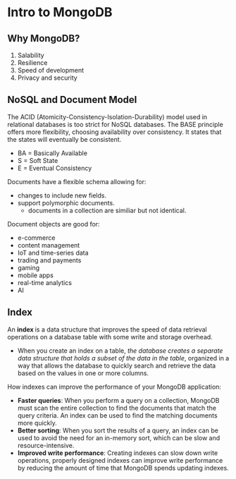 # Intro to MongoDB

## Why MongoDB?

1. Salability
2. Resilience
3. Speed of development
4. Privacy and security

## NoSQL and Document Model

The ACID (Atomicity-Consistency-Isolation-Durability) model used in relational databases is too strict for NoSQL databases. The BASE principle offers more flexibility, choosing availability over consistency. It states that the states will eventually be consistent.

- BA = Basically Available
- S = Soft State
- E = Eventual Consistency

Documents have a flexible schema allowing for:

- changes to include new fields.
- support polymorphic documents.
  - documents in a collection are similiar but not identical.

Document objects are good for:

- e-commerce
- content management
- IoT and time-series data
- trading and payments
- gaming
- mobile apps
- real-time analytics
- AI

## Index

An <b>index </b>is a data structure that improves the speed of data retrieval operations on a database table with some write and storage overhead.

- When you create an index on a table, <i>the database creates a separate data structure that holds a subset of the data in the table</i>, organized in a way that allows the database to quickly search and retrieve the data based on the values in one or more columns.

How indexes can improve the performance of your MongoDB application:

- <b>Faster queries</b>: When you perform a query on a collection, MongoDB must scan the entire collection to find the documents that match the query criteria. An index can be used to find the matching documents more quickly.
- <b>Better sorting</b>: When you sort the results of a query, an index can be used to avoid the need for an in-memory sort, which can be slow and resource-intensive.
- <b>Improved write performance</b>: Creating indexes can slow down write operations, properly designed indexes can improve write performance by reducing the amount of time that MongoDB spends updating indexes.
